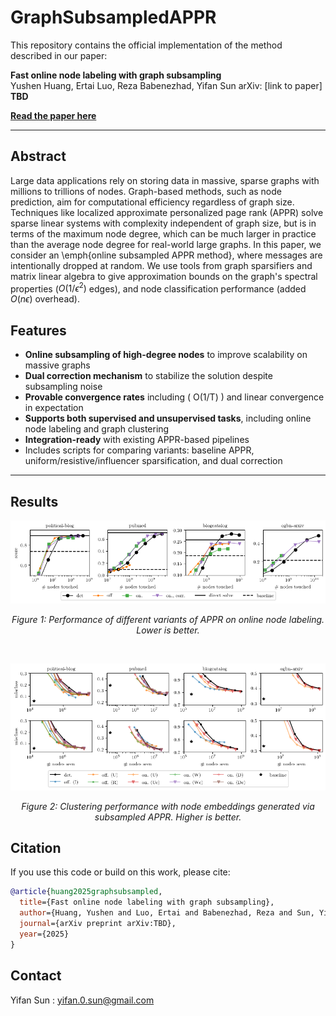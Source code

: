 # GraphSubsampledAPPR

This repository contains the official implementation of the method described in our paper:

**Fast online node labeling with graph subsampling**  
Yushen Huang, Ertai Luo, Reza Babenezhad, Yifan Sun
arXiv: [link to paper] **TBD**

**[Read the paper here](LINK_TO_PAPER)**

---

## Abstract

Large data applications rely on storing data in massive, sparse graphs with millions to trillions of nodes. Graph-based methods, such as node prediction, aim for computational efficiency regardless of graph size. Techniques like localized approximate personalized page rank (APPR) solve sparse linear systems with complexity independent of graph size, but is in terms of the maximum node degree, which can be much larger in practice than the average node degree for real-world large graphs. In this paper, we consider an \emph{online subsampled APPR method}, where messages are intentionally dropped at random.   We use tools from graph sparsifiers and matrix linear algebra to give approximation bounds on  the graph's spectral properties ($O(1/\epsilon^2)$ edges), and    node classification performance (added $O(n\epsilon)$ overhead).

## Features

- **Online subsampling of high-degree nodes** to improve scalability on massive graphs
- **Dual correction mechanism** to stabilize the solution despite subsampling noise
- **Provable convergence rates** including \( O(1/T) \) and linear convergence in expectation
- **Supports both supervised and unsupervised tasks**, including online node labeling and graph clustering
- **Integration-ready** with existing APPR-based pipelines
- Includes scripts for comparing variants: baseline APPR, uniform/resistive/influencer sparsification, and dual correction

--- 

## Results

<p align="center">
  <img src="figs/all_clustering_tradeoff.png" width="600">
</p>
<p align="center"><em>Figure 1: Performance of different variants of APPR on online node labeling. Lower is better.</em></p>

<br/>

<p align="center">
  <img src="figs/all_learning_misclass_tradeoff.png" width="600">
</p>
<p align="center"><em>Figure 2: Clustering performance with node embeddings generated via subsampled APPR. Higher is better.</em></p>


## Citation

If you use this code or build on this work, please cite:

```bibtex
@article{huang2025graphsubsampled,
  title={Fast online node labeling with graph subsampling},
  author={Huang, Yushen and Luo, Ertai and Babenezhad, Reza and Sun, Yifan},
  journal={arXiv preprint arXiv:TBD},
  year={2025}
}
```


## Contact
Yifan Sun : yifan.0.sun@gmail.com


